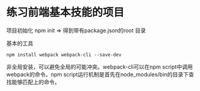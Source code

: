 # 练习前端基本技能的项目

项目初始化
npm init => 得到带有package.json的root 目录

基本的工具

```
npm install webpack webpack-cli --save-dev
```

非全局安装，可以避免全局的可能冲突。webpack-cli可以在npm script中调用webpack的命令。npm script运行机制是首先在node_modules/bin的目录下查找能够匹配上的命令。

